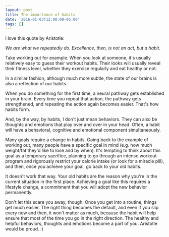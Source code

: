 ```yaml
---
layout: post
title: The importance of habits
date: '2016-01-03T12:00:00-05:00'
tags: []
---
```

I love this quote by Aristotle:

_We are what we repeatedly do. Excellence, then, is not an act, but a habit._

Take working out for example. When you look at someone, it's usually relatively easy to guess their workout habits. Their looks will usually reveal their fitness level, whether they exercise regularly and eat healthy or not.

In a similar fashion, although much more subtle, the state of our brains is also a reflection of our habits.

When you do something for the first time, a neural pathway gets established in your brain. Every time you repeat that action, the pathway gets strengthened, and repeating the action again becomes easier. That's how habits form.

And, by the way, by habits, I don't just mean behaviors. They can also be thoughts and emotions that play over and over in your head. Often, a habit will have a behavioral, cognitive and emotional component simultaneously.

Many goals require a change in habits. Going back to the example of working out, many people have a specific goal in mind (e.g. how much weight/fat they'd like to lose and by when). It's tempting to think about this goal as a temporary sacrifice, planning to go through an intense workout program and rigorously restrict your calorie intake (or look for a miracle pill), and then, once you achieve your goal, go back to your old habits.

It doesn't work that way. Your old habits are the reason why you're in the current situation in the first place. Achieving a goal like this requires a lifestyle change, a commitment that you will adopt the new behavior permanently.

Don't let this scare you away, though. Once you get into a routine, things get much easier. The right thing becomes the default, and even if you slip every now and then, it won't matter as much, because the habit will help ensure that most of the time you go in the right direction. The healthy and helpful behaviors, thoughts and emotions become a part of you. Aristotle would be proud. :)
